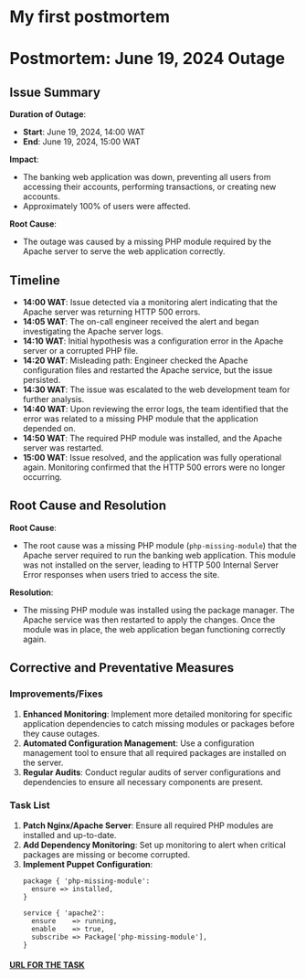 # My first postmortem
# Postmortem: June 19, 2024 Outage

## Issue Summary

**Duration of Outage**:
- **Start**: June 19, 2024, 14:00 WAT
- **End**: June 19, 2024, 15:00 WAT

**Impact**:
- The banking web application was down, preventing all users from accessing their accounts, performing transactions, or creating new accounts.
- Approximately 100% of users were affected.

**Root Cause**:
- The outage was caused by a missing PHP module required by the Apache server to serve the web application correctly.

## Timeline

- **14:00 WAT**: Issue detected via a monitoring alert indicating that the Apache server was returning HTTP 500 errors.
- **14:05 WAT**: The on-call engineer received the alert and began investigating the Apache server logs.
- **14:10 WAT**: Initial hypothesis was a configuration error in the Apache server or a corrupted PHP file.
- **14:20 WAT**: Misleading path: Engineer checked the Apache configuration files and restarted the Apache service, but the issue persisted.
- **14:30 WAT**: The issue was escalated to the web development team for further analysis.
- **14:40 WAT**: Upon reviewing the error logs, the team identified that the error was related to a missing PHP module that the application depended on.
- **14:50 WAT**: The required PHP module was installed, and the Apache server was restarted.
- **15:00 WAT**: Issue resolved, and the application was fully operational again. Monitoring confirmed that the HTTP 500 errors were no longer occurring.

## Root Cause and Resolution

**Root Cause**:
- The root cause was a missing PHP module (`php-missing-module`) that the Apache server required to run the banking web application. This module was not installed on the server, leading to HTTP 500 Internal Server Error responses when users tried to access the site.

**Resolution**:
- The missing PHP module was installed using the package manager. The Apache service was then restarted to apply the changes. Once the module was in place, the web application began functioning correctly again.

## Corrective and Preventative Measures

### Improvements/Fixes

1. **Enhanced Monitoring**: Implement more detailed monitoring for specific application dependencies to catch missing modules or packages before they cause outages.
2. **Automated Configuration Management**: Use a configuration management tool to ensure that all required packages are installed on the server.
3. **Regular Audits**: Conduct regular audits of server configurations and dependencies to ensure all necessary components are present.

### Task List

1. **Patch Nginx/Apache Server**: Ensure all required PHP modules are installed and up-to-date.
2. **Add Dependency Monitoring**: Set up monitoring to alert when critical packages are missing or become corrupted.
3. **Implement Puppet Configuration**:
   ```puppet
   package { 'php-missing-module':
     ensure => installed,
   }

   service { 'apache2':
     ensure    => running,
     enable    => true,
     subscribe => Package['php-missing-module'],
   }
#### [URL FOR THE TASK](https://docs.google.com/document/d/1PqEJypEnsQxncfOBrteigxvsInBihDDgW7_OBV71WNY/edit?usp=sharing)
